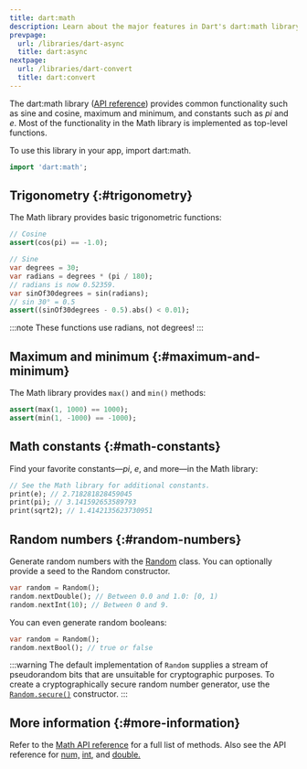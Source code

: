 ```yaml
---
title: dart:math
description: Learn about the major features in Dart's dart:math library.
prevpage:
  url: /libraries/dart-async
  title: dart:async
nextpage:
  url: /libraries/dart-convert
  title: dart:convert
---
```


<?code-excerpt replace="/ *\/\/\s+ignore_for_file:[^\n]+\n//g; /(^|\n) *\/\/\s+ignore:[^\n]+\n/$1/g; /(\n[^\n]+) *\/\/\s+ignore:[^\n]+\n/$1\n/g"?>
<?code-excerpt plaster="none"?>

The dart:math library ([API reference][dart:math])
provides common functionality such as sine and cosine,
maximum and minimum, and constants such as *pi* and *e*. Most of the
functionality in the Math library is implemented as top-level functions.

To use this library in your app, import dart:math.

<?code-excerpt "misc/test/library_tour/math_test.dart (import)"?>
```dart
import 'dart:math';
```


## Trigonometry {:#trigonometry}

The Math library provides basic trigonometric functions:

<?code-excerpt "misc/test/library_tour/math_test.dart (trig)"?>
```dart
// Cosine
assert(cos(pi) == -1.0);

// Sine
var degrees = 30;
var radians = degrees * (pi / 180);
// radians is now 0.52359.
var sinOf30degrees = sin(radians);
// sin 30° = 0.5
assert((sinOf30degrees - 0.5).abs() < 0.01);
```

:::note
These functions use radians, not degrees!
:::


## Maximum and minimum {:#maximum-and-minimum}

The Math library provides `max()` and `min()` methods:

<?code-excerpt "misc/test/library_tour/math_test.dart (min-max)"?>
```dart
assert(max(1, 1000) == 1000);
assert(min(1, -1000) == -1000);
```


## Math constants {:#math-constants}

Find your favorite constants—*pi*, *e*, and more—in the Math library:

<?code-excerpt "misc/test/library_tour/math_test.dart (constants)"?>
```dart
// See the Math library for additional constants.
print(e); // 2.718281828459045
print(pi); // 3.141592653589793
print(sqrt2); // 1.4142135623730951
```


## Random numbers {:#random-numbers}

Generate random numbers with the [Random][] class. You can
optionally provide a seed to the Random constructor.

<?code-excerpt "misc/test/library_tour/math_test.dart (random)"?>
```dart
var random = Random();
random.nextDouble(); // Between 0.0 and 1.0: [0, 1)
random.nextInt(10); // Between 0 and 9.
```

You can even generate random booleans:

<?code-excerpt "misc/test/library_tour/math_test.dart (random-bool)"?>
```dart
var random = Random();
random.nextBool(); // true or false
```

:::warning
The default implementation of `Random` supplies a stream of pseudorandom bits
that are unsuitable for cryptographic purposes.
To create a cryptographically secure random number generator,
use the [`Random.secure()`][] constructor.
:::

## More information {:#more-information}

Refer to the [Math API reference][dart:math] for a full list of methods.
Also see the API reference for [num,][num] [int,][int] and [double.][double]

[Random]: {{site.dart-api}}/dart-math/Random-class.html
[`Random.secure()`]: {{site.dart-api}}/dart-math/Random/Random.secure.html
[dart:math]: {{site.dart-api}}/dart-math/dart-math-library.html
[double]: {{site.dart-api}}/dart-core/double-class.html
[int]: {{site.dart-api}}/dart-core/int-class.html
[num]: {{site.dart-api}}/dart-core/num-class.html